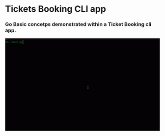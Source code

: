 # Tickets Booking CLI app
### Go Basic concetps demonstrated within a Ticket Booking cli app.
![demo.gif](demo.gif)